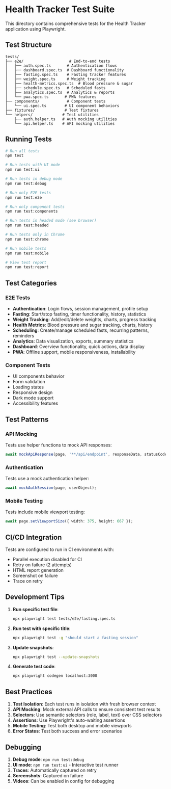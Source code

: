 # Health Tracker Test Suite

This directory contains comprehensive tests for the Health Tracker application using Playwright.

## Test Structure

```
tests/
├── e2e/                    # End-to-end tests
│   ├── auth.spec.ts       # Authentication flows
│   ├── dashboard.spec.ts  # Dashboard functionality
│   ├── fasting.spec.ts    # Fasting tracker features
│   ├── weight.spec.ts     # Weight tracking
│   ├── health-metrics.spec.ts  # Blood pressure & sugar
│   ├── schedule.spec.ts   # Scheduled fasts
│   ├── analytics.spec.ts  # Analytics & reports
│   └── pwa.spec.ts       # PWA features
├── components/            # Component tests
│   └── ui.spec.ts        # UI component behaviors
├── fixtures/             # Test fixtures
└── helpers/             # Test utilities
    ├── auth.helper.ts   # Auth mocking utilities
    └── api.helper.ts    # API mocking utilities
```

## Running Tests

```bash
# Run all tests
npm test

# Run tests with UI mode
npm run test:ui

# Run tests in debug mode
npm run test:debug

# Run only E2E tests
npm run test:e2e

# Run only component tests
npm run test:components

# Run tests in headed mode (see browser)
npm run test:headed

# Run tests only in Chrome
npm run test:chrome

# Run mobile tests
npm run test:mobile

# View test report
npm run test:report
```

## Test Categories

### E2E Tests
- **Authentication**: Login flows, session management, profile setup
- **Fasting**: Start/stop fasting, timer functionality, history, statistics
- **Weight Tracking**: Add/edit/delete weights, charts, progress tracking
- **Health Metrics**: Blood pressure and sugar tracking, charts, history
- **Scheduling**: Create/manage scheduled fasts, recurring patterns, reminders
- **Analytics**: Data visualization, exports, summary statistics
- **Dashboard**: Overview functionality, quick actions, data display
- **PWA**: Offline support, mobile responsiveness, installability

### Component Tests
- UI components behavior
- Form validation
- Loading states
- Responsive design
- Dark mode support
- Accessibility features

## Test Patterns

### API Mocking
Tests use helper functions to mock API responses:
```typescript
await mockApiResponse(page, '**/api/endpoint', responseData, statusCode);
```

### Authentication
Tests use a mock authentication helper:
```typescript
await mockAuthSession(page, userObject);
```

### Mobile Testing
Tests include mobile viewport testing:
```typescript
await page.setViewportSize({ width: 375, height: 667 });
```

## CI/CD Integration

Tests are configured to run in CI environments with:
- Parallel execution disabled for CI
- Retry on failure (2 attempts)
- HTML report generation
- Screenshot on failure
- Trace on retry

## Development Tips

1. **Run specific test file**:
   ```bash
   npx playwright test tests/e2e/fasting.spec.ts
   ```

2. **Run test with specific title**:
   ```bash
   npx playwright test -g "should start a fasting session"
   ```

3. **Update snapshots**:
   ```bash
   npx playwright test --update-snapshots
   ```

4. **Generate test code**:
   ```bash
   npx playwright codegen localhost:3000
   ```

## Best Practices

1. **Test Isolation**: Each test runs in isolation with fresh browser context
2. **API Mocking**: Mock external API calls to ensure consistent test results
3. **Selectors**: Use semantic selectors (role, label, text) over CSS selectors
4. **Assertions**: Use Playwright's auto-waiting assertions
5. **Mobile Testing**: Test both desktop and mobile viewports
6. **Error States**: Test both success and error scenarios

## Debugging

1. **Debug mode**: `npm run test:debug`
2. **UI mode**: `npm run test:ui` - Interactive test runner
3. **Traces**: Automatically captured on retry
4. **Screenshots**: Captured on failure
5. **Videos**: Can be enabled in config for debugging